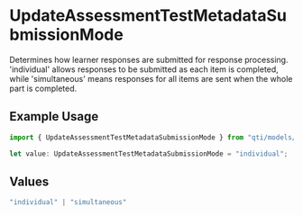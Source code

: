 # UpdateAssessmentTestMetadataSubmissionMode

Determines how learner responses are submitted for response processing. 'individual' allows responses to be submitted as each item is completed, while 'simultaneous' means responses for all items are sent when the whole part is completed.

## Example Usage

```typescript
import { UpdateAssessmentTestMetadataSubmissionMode } from "qti/models/operations";

let value: UpdateAssessmentTestMetadataSubmissionMode = "individual";
```

## Values

```typescript
"individual" | "simultaneous"
```